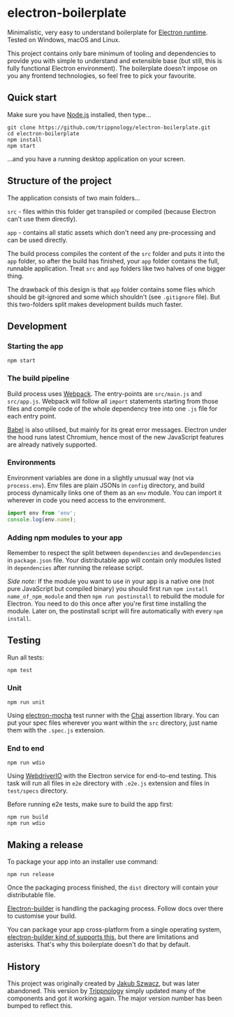 # electron-boilerplate

Minimalistic, very easy to understand boilerplate for [Electron runtime](https://www.electronjs.org/). Tested on Windows, macOS and Linux.

This project contains only bare minimum of tooling and dependencies to provide you with simple to understand and extensible base (but still, this is fully functional Electron environment). The boilerplate doesn't impose on you any frontend technologies, so feel free to pick your favourite.

## Quick start

Make sure you have [Node.js](https://nodejs.org) installed, then type...

```
git clone https://github.com/trippnology/electron-boilerplate.git
cd electron-boilerplate
npm install
npm start
```

...and you have a running desktop application on your screen.

## Structure of the project

The application consists of two main folders...

`src` - files within this folder get transpiled or compiled (because Electron can't use them directly).

`app` - contains all static assets which don't need any pre-processing and can be used directly.

The build process compiles the content of the `src` folder and puts it into the `app` folder, so after the build has finished, your `app` folder contains the full, runnable application. Treat `src` and `app` folders like two halves of one bigger thing.

The drawback of this design is that `app` folder contains some files which should be git-ignored and some which shouldn't (see `.gitignore` file). But this two-folders split makes development builds much faster.

## Development

### Starting the app

```
npm start
```

### The build pipeline

Build process uses [Webpack](https://webpack.js.org/). The entry-points are `src/main.js` and `src/app.js`. Webpack will follow all `import` statements starting from those files and compile code of the whole dependency tree into one `.js` file for each entry point.

[Babel](http://babeljs.io/) is also utilised, but mainly for its great error messages. Electron under the hood runs latest Chromium, hence most of the new JavaScript features are already natively supported.

### Environments

Environment variables are done in a slightly unusual way (not via `process.env`). Env files are plain JSONs in `config` directory, and build process dynamically links one of them as an `env` module. You can import it wherever in code you need access to the environment.

```js
import env from 'env';
console.log(env.name);
```

### Adding npm modules to your app

Remember to respect the split between `dependencies` and `devDependencies` in `package.json` file. Your distributable app will contain only modules listed in `dependencies` after running the release script.

_Side note:_ If the module you want to use in your app is a native one (not pure JavaScript but compiled binary) you should first run `npm install name_of_npm_module` and then `npm run postinstall` to rebuild the module for Electron. You need to do this once after you're first time installing the module. Later on, the postinstall script will fire automatically with every `npm install`.

## Testing

Run all tests:

```
npm test
```

### Unit

```
npm run unit
```

Using [electron-mocha](https://github.com/jprichardson/electron-mocha) test runner with the [Chai](http://chaijs.com/api/assert/) assertion library. You can put your spec files wherever you want within the `src` directory, just name them with the `.spec.js` extension.

### End to end

```
npm run wdio
```

Using [WebdriverIO](https://webdriver.io/) with the Electron service for end-to-end testing. This task will run all files in `e2e` directory with `.e2e.js` extension and files in `test/specs` directory.

Before running e2e tests, make sure to build the app first:
```
npm run build
npm run wdio
```

## Making a release

To package your app into an installer use command:

```
npm run release
```

Once the packaging process finished, the `dist` directory will contain your distributable file.

[Electron-builder](https://github.com/electron-userland/electron-builder) is handling the packaging process. Follow docs over there to customise your build.

You can package your app cross-platform from a single operating system, [electron-builder kind of supports this](https://www.electron.build/multi-platform-build), but there are limitations and asterisks. That's why this boilerplate doesn't do that by default.

## History

This project was originally created by [Jakub Szwacz](https://github.com/szwacz/electron-boilerplate), but was later abandoned. This version by [Trippnology](https://trippnology.com) simply updated many of the components and got it working again. The major version number has been bumped to reflect this.
